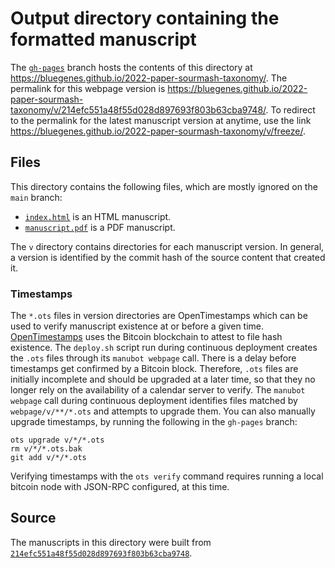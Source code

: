 # Output directory containing the formatted manuscript

The [`gh-pages`](https://github.com/bluegenes/2022-paper-sourmash-taxonomy/tree/gh-pages) branch hosts the contents of this directory at <https://bluegenes.github.io/2022-paper-sourmash-taxonomy/>.
The permalink for this webpage version is <https://bluegenes.github.io/2022-paper-sourmash-taxonomy/v/214efc551a48f55d028d897693f803b63cba9748/>.
To redirect to the permalink for the latest manuscript version at anytime, use the link <https://bluegenes.github.io/2022-paper-sourmash-taxonomy/v/freeze/>.

## Files

This directory contains the following files, which are mostly ignored on the `main` branch:

+ [`index.html`](index.html) is an HTML manuscript.
+ [`manuscript.pdf`](manuscript.pdf) is a PDF manuscript.

The `v` directory contains directories for each manuscript version.
In general, a version is identified by the commit hash of the source content that created it.

### Timestamps

The `*.ots` files in version directories are OpenTimestamps which can be used to verify manuscript existence at or before a given time.
[OpenTimestamps](https://opentimestamps.org/) uses the Bitcoin blockchain to attest to file hash existence.
The `deploy.sh` script run during continuous deployment creates the `.ots` files through its `manubot webpage` call.
There is a delay before timestamps get confirmed by a Bitcoin block.
Therefore, `.ots` files are initially incomplete and should be upgraded at a later time, so that they no longer rely on the availability of a calendar server to verify.
The `manubot webpage` call during continuous deployment identifies files matched by `webpage/v/**/*.ots` and attempts to upgrade them.
You can also manually upgrade timestamps, by running the following in the `gh-pages` branch:

```shell
ots upgrade v/*/*.ots
rm v/*/*.ots.bak
git add v/*/*.ots
```

Verifying timestamps with the `ots verify` command requires running a local bitcoin node with JSON-RPC configured, at this time.

## Source

The manuscripts in this directory were built from
[`214efc551a48f55d028d897693f803b63cba9748`](https://github.com/bluegenes/2022-paper-sourmash-taxonomy/commit/214efc551a48f55d028d897693f803b63cba9748).

